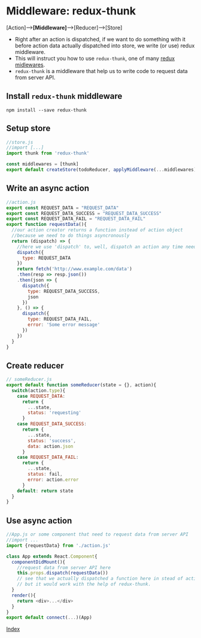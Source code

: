 # Middleware: redux-thunk

[Action]--><b>[Middleware]</b>-->[Reducer]-->[Store]

* Right after an action is dispatched, if we want to do something with it before action data actually dispatched into store, we write (or use) redux middleware.
* This will instruct you how to use `redux-thunk`, one of many [redux midlewares](http://redux.js.org/docs/introduction/Ecosystem.html#middleware).
* `redux-thunk` is a middleware that help us to write code to request data from server API.

## Install `redux-thunk` middleware
`npm install --save redux-thunk`

## Setup store
```javascript
//store.js
//import [...]
import thunk from 'redux-thunk'

const middlewares = [thunk]
export default createStore(todoReducer, applyMiddleware(...middlewares));

```
## Write an async action
```javascript
//action.js
export const REQUEST_DATA = "REQUEST_DATA"
export const REQUEST_DATA_SUCCESS = "REQUEST_DATA_SUCCESS"
export const REQUEST_DATA_FAIL = "REQUEST_DATA_FAIL"
export function requestData(){
  //our action creator returns a function instead of action object
  //because we need to do things asyncronously
  return (dispatch) => {
    //here we use 'dispatch' to, well, dispatch an action any time needed.
    dispatch({
      type: REQUEST_DATA
    })
    return fetch('http://www.example.com/data')
    .then(resp => resp.json())
    .then(json => {
      dispatch({
        type: REQUEST_DATA_SUCCESS,
        json
      })
    }, () => {
      dispatch({
        type: REQUEST_DATA_FAIL,
        error: 'Some error message'
      })
    })
  }
}
```

## Create reducer
```javascript
// someReducer.js
export default function someReducer(state = {}, action){
  switch(action.type){
    case REQUEST_DATA:
      return {
        ...state,
        status: 'requesting'
      }
    case REQUEST_DATA_SUCCESS:
      return {
      	...state,
        status: 'success',
        data: action.json
      }
    case REQUEST_DATA_FAIL:
      return {
        ...state,
        status: fail,
        error: action.error
      }
    default: return state
  }
}
```

## Use async action
```javascript
//App.js or some component that need to request data from server API
//import ...
import {requestData} from './action.js'

class App extends React.Component{
  componentDidMount(){
    //request data from server API here
    this.props.dispatch(requestData())
    // see that we actually dispatched a function here in stead of action object
    // but it would work with the help of redux-thunk.
  }
  render(){
    return <div>...</div>
  }
}
export default connect(...)(App)
```


[Index](README.md)
